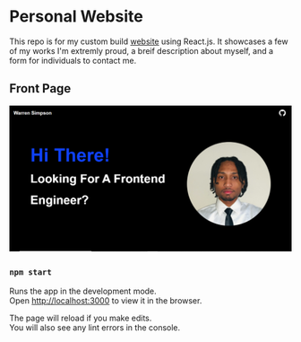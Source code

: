 # Personal Website

This repo is for my custom build [website](https://warrensimpson.co) using React.js. It showcases a few of my works I'm extremly proud,  a breif description about myself, and a form for individuals to contact me.

## Front Page
![](public/Website.PNG)    


### `npm start`

Runs the app in the development mode.\
Open [http://localhost:3000](http://localhost:3000) to view it in the browser.

The page will reload if you make edits.\
You will also see any lint errors in the console.
